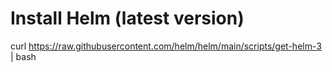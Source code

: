 # Install Helm (latest version)

curl https://raw.githubusercontent.com/helm/helm/main/scripts/get-helm-3 | bash

